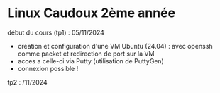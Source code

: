 # Linux Caudoux 2ème année  

début du cours (tp1) : 05/11/2024  
- création et configuration d'une VM Ubuntu (24.04) : avec openssh comme packet et redirection de port sur la VM  
- acces a celle-ci via Putty (utilisation de PuttyGen)
- connexion possible !

tp2 : /11/2024
